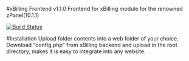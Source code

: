 #xBilling Frontend v1.1.0
Frontend for xBilling module for the renowned zPanel(10.1.1)

[![Build Status](https://travis-ci.org/modpluz/xbilling-frontend.png?branch=master)](https://travis-ci.org/modpluz/xbilling-frontend)

#Installation
	Upload folder contents into a web folder of your choice.
	Download "config.php" from xBilling backend and upload in the root directory, 
	makes it is easy to integrate into any website.
